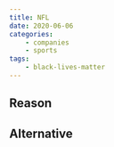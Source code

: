 ```yaml
---
title: NFL
date: 2020-06-06
categories:
    - companies
    - sports
tags:
    - black-lives-matter
---
```


## Reason


## Alternative

